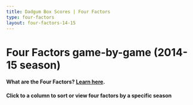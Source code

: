 ```yaml
---
title: Dadgum Box Scores | Four Factors
type: four-factors
layout: four-factors-14-15
---
```


# Four Factors game-by-game (2014-15 season)

#### What are the Four Factors? [Learn here](https://cbbstatshelp.com/four-factors/intro/).

#### Click to a column to sort or view four factors by a specific season